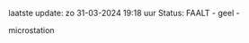 laatste update: 
zo 31-03-2024 19:18   uur 
Status: FAALT - geel - 
<div class="service Y">microstation</div>